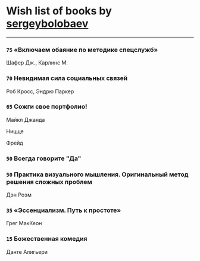 # Wish list of books by [sergeybolobaev](http://vk.com/id37918255)
---

### `75` «Включаем обаяние по методике спецслужб»
Шафер Дж., Карлинс М.

### `70` Невидимая сила социальных связей
Роб Кросс, Эндрю Паркер

### `65` Сожги свое портфолио!
Майкл Джанда

Ницще

Фрейд

### `50` Всегда говорите "Да"

### `50` Практика визуального мышления. Оригинальный метод решения сложных проблем
Дэн Роэм

### `35` «Эссенциализм. Путь к простоте»
Грег МакКеон

### `15` Божественная комедия
Данте Алигьери

